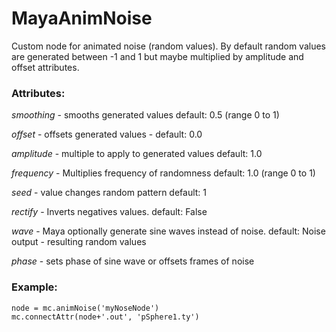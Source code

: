 # MayaAnimNoise

Custom node for animated noise (random values).
By default random values are generated between -1 and 1 but maybe multiplied by
amplitude and offset attributes.

### **Attributes:**  
*smoothing* - smooths generated values
default: 0.5 (range 0 to 1)

*offset* - offsets generated values -
default: 0.0

*amplitude* - multiple to apply to generated values
default: 1.0

*frequency* - Multiplies frequency of randomness
default: 1.0 (range 0 to 1)

*seed* - value changes random pattern
default: 1

*rectify* - Inverts negatives values.
default: False

*wave* - Maya optionally generate sine waves instead of noise.
default: Noise
output - resulting random values

*phase* - sets phase of sine wave or offsets frames of noise

### **Example:**  
<pre><code>node = mc.animNoise('myNoseNode')
mc.connectAttr(node+'.out', 'pSphere1.ty')
</code></pre>
